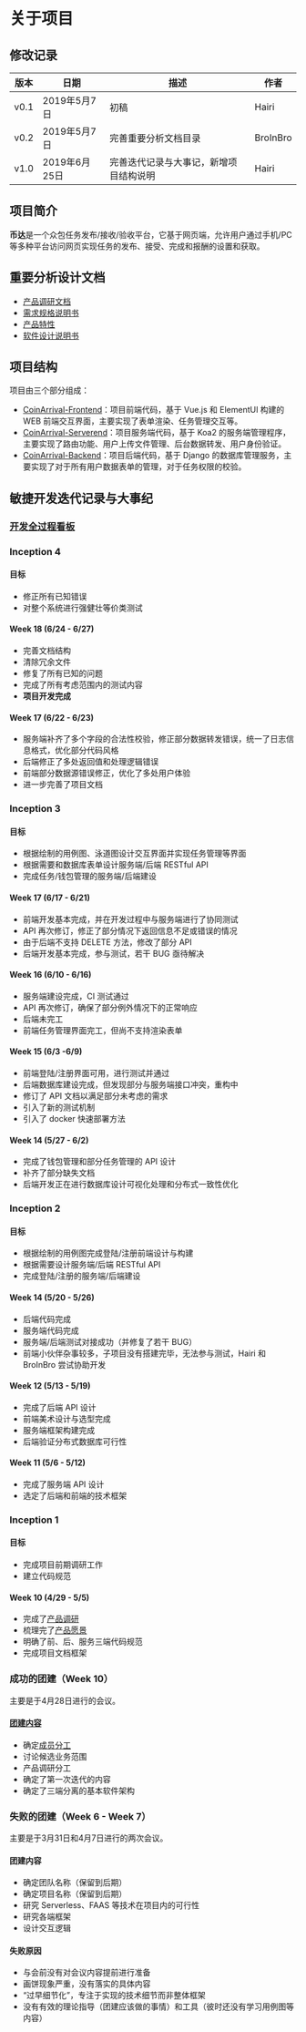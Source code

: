 # 关于项目

## 修改记录

|版本|日期|描述|作者|
|-|-|-|-|
|v0.1|2019年5月7日|初稿|Hairi|
|v0.2|2019年5月7日|完善重要分析文档目录|BroInBro|
|v1.0|2019年6月25日|完善迭代记录与大事记，新增项目结构说明|Hairi|

## 项目简介

**币达**是一个众包任务发布/接收/验收平台，它基于网页端，允许用户通过手机/PC等多种平台访问网页实现任务的发布、接受、完成和报酬的设置和获取。

## 重要分析设计文档

- [产品调研文档](investigation.md)
- [需求规格说明书](requirementSpecification.md)
- [产品特性](productBacklog.md)
- [软件设计说明书](softwaredesign.md)

## 项目结构

项目由三个部分组成：

- [CoinArrival-Frontend](https://github.com/coinarrival/FrontEnd)：项目前端代码，基于 Vue.js 和 ElementUI 构建的 WEB 前端交互界面，主要实现了表单渲染、任务管理交互等。
- [CoinArrival-Serverend](https://github.com/coinarrival/ServerEnd)：项目服务端代码，基于 Koa2 的服务端管理程序，主要实现了路由功能、用户上传文件管理、后台数据转发、用户身份验证。
- [CoinArrival-Backend](https://github.com/coinarrival/Backend)：项目后端代码，基于 Django 的数据库管理服务，主要实现了对于所有用户数据表单的管理，对于任务权限的校验。

## 敏捷开发迭代记录与大事纪

### [开发全过程看板](https://github.com/coinarrival/documents/projects/)

### Inception 4

#### 目标

- 修正所有已知错误
- 对整个系统进行强健壮等价类测试

#### Week 18 (6/24 - 6/27)

- 完善文档结构
- 清除冗余文件
- 修复了所有已知的问题
- 完成了所有考虑范围内的测试内容
- **项目开发完成**

#### Week 17 (6/22 - 6/23)

- 服务端补齐了多个字段的合法性校验，修正部分数据转发错误，统一了日志信息格式，优化部分代码风格
- 后端修正了多处返回值和处理逻辑错误
- 前端部分数据源错误修正，优化了多处用户体验
- 进一步完善了项目文档

### Inception 3

#### 目标

- 根据绘制的用例图、泳道图设计交互界面并实现任务管理等界面
- 根据需要和数据库表单设计服务端/后端 RESTful API
- 完成任务/钱包管理的服务端/后端建设

#### Week 17 (6/17 - 6/21)

- 前端开发基本完成，并在开发过程中与服务端进行了协同测试
- API 再次修订，修正了部分情况下返回信息不足或错误的情况
- 由于后端不支持 DELETE 方法，修改了部分 API
- 后端开发基本完成，参与测试，若干 BUG 亟待解决

#### Week 16 (6/10 - 6/16)

- 服务端建设完成，CI 测试通过
- API 再次修订，确保了部分例外情况下的正常响应
- 后端未完工
- 前端任务管理界面完工，但尚不支持渲染表单

#### Week 15 (6/3 -6/9)

- 前端登陆/注册界面可用，进行测试并通过
- 后端数据库建设完成，但发现部分与服务端接口冲突，重构中
- 修订了 API 文档以满足部分未考虑的需求
- 引入了新的测试机制
- 引入了 docker 快速部署方法

#### Week 14 (5/27 - 6/2)

- 完成了钱包管理和部分任务管理的 API 设计
- 补齐了部分缺失文档
- 后端开发正在进行数据库设计可视化处理和分布式一致性优化

### Inception 2

#### 目标

- 根据绘制的用例图完成登陆/注册前端设计与构建
- 根据需要设计服务端/后端 RESTful API
- 完成登陆/注册的服务端/后端建设

#### Week 14 (5/20 - 5/26)

- 后端代码完成
- 服务端代码完成
- 服务端/后端测试对接成功（并修复了若干 BUG）
- 前端小伙伴杂事较多，子项目没有搭建完毕，无法参与测试，Hairi 和 BroInBro 尝试协助开发

#### Week 12 (5/13 - 5/19)

- 完成了后端 API 设计
- 前端美术设计与选型完成
- 服务端框架构建完成
- 后端验证分布式数据库可行性

#### Week 11 (5/6 - 5/12)

- 完成了服务端 API 设计
- 选定了后端和前端的技术框架

### Inception 1

#### 目标

- 完成项目前期调研工作
- 建立代码规范

#### Week 10 (4/29 - 5/5)

- 完成了[产品调研](https://coinarrival.github.io/documents/docs/investigation.html)
- 梳理完了[产品愿景](https://coinarrival.github.io/documents/docs/vision.html)
- 明确了前、后、服务三端代码规范
- 完成项目文档框架

### 成功的团建（Week 10）

主要是于4月28日进行的会议。 

#### [团建内容](https://coinarrival.github.io/documents/docs/meettingRecording/inception_5_06.html)

- 确定[成员分工](https://coinarrival.github.io/documents/docs/teamProfile.html)
- 讨论候选业务范围
- 产品调研分工
- 确定了第一次迭代的内容
- 确定了三端分离的基本软件架构

### 失败的团建（Week 6 - Week 7）

主要是于3月31日和4月7日进行的两次会议。

#### 团建内容

- 确定团队名称（保留到后期）
- 确定项目名称（保留到后期）
- 研究 Serverless、FAAS 等技术在项目内的可行性
- 研究各端框架
- 设计交互逻辑

#### 失败原因

- 与会前没有对会议内容提前进行准备
- 画饼现象严重，没有落实的具体内容
- “过早细节化”，专注于实现的技术细节而非整体框架
- 没有有效的理论指导（团建应该做的事情）和工具（彼时还没有学习用例图等内容）